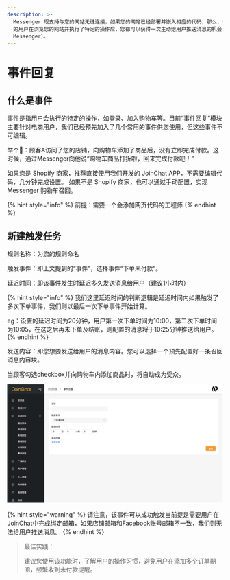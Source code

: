 ```yaml
---
description: >-
  Messenger 现支持与您的网站无缝连接，如果您的网站已经部署并嵌入相应的代码，那么，任意一个登录过 Facebook
  的用户在浏览您的网站并执行了特定的操作后，您都可以获得一次主动给用户推送消息的机会（即使这个用户没有关注您的 Facebook Page 或者
  Messenger）。
---
```


# 事件回复

## 什么是事件

事件是指用户会执行的特定的操作，如登录、加入购物车等。目前“事件回复”模块主要针对电商用户，我们已经预先加入了几个常用的事件供您使用，但这些事件不可编辑。

举个🌰：顾客A访问了您的店铺，向购物车添加了商品后，没有立即完成付款。这时候，通过Messenger向他说“购物车商品打折啦，回来完成付款吧！”

如果您是 Shopify 商家，推荐直接使用我们开发的 JoinChat APP，不需要编辑代码，几分钟完成设置。 如果不是 Shopify 商家，也可以通过手动配置，实现 Messenger 购物车召回。

{% hint style="info" %}
前提：需要一个会添加网页代码的工程师
{% endhint %}

## 新建触发任务

规则名称：为您的规则命名

触发事件：即上文提到的“事件”，选择事件“下单未付款”。

延迟时间：即该事件发生时延迟多久发送消息给用户（建议1小时内）

{% hint style="info" %}
我们这里延迟时间的判断逻辑是延迟时间内如果触发了多次下单事件，我们则以最后一次下单事件开始计算。

eg：设置的延迟时间为20分钟，用户第一次下单时间为10:00，第二次下单时间为10:05，在这之后再未下单及结账，则配置的消息将于10:25分钟推送给用户。
{% endhint %}



发送内容：即您想要发送给用户的消息内容。您可以选择一个预先配置好一条召回消息内容块。

当顾客勾选checkbox并向购物车内添加商品时，将自动成为受众。

![](../../.gitbook/assets/image%20%2868%29.png)

{% hint style="warning" %}
请注意，该事件可以成功触发当前提是需要用户在JoinChat中完成[绑定邮箱](../../basic-knowledge/xiao-xi-mo-ban-ka-pian.md#bang-ding-you-xiang)，如果店铺邮箱和Facebook账号邮箱不一致，我们则无法给用户推送消息。
{% endhint %}

> 最佳实践：
>
> 建议您使用该功能时，了解用户的操作习惯，避免用户在添加多个订单期间，频繁收到未付款提醒。

